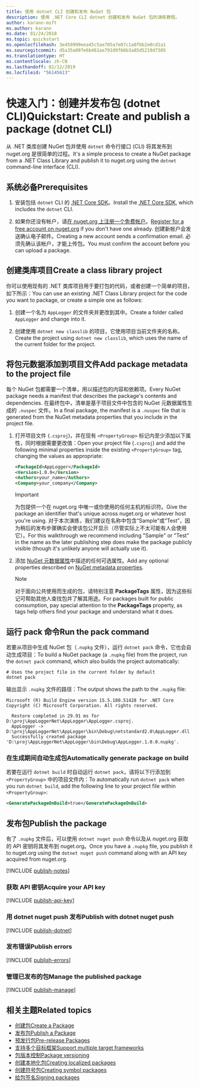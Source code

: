 ```yaml
---
title: 使用 dotnet CLI 创建和发布 NuGet 包
description: 使用 .NET Core CLI dotnet 创建和发布 NuGet 包的演练教程。
author: karann-msft
ms.author: karann
ms.date: 01/24/2018
ms.topic: quickstart
ms.openlocfilehash: 3e459999eea45c5ae705a7e07c1a0fbb2e0cd1a1
ms.sourcegitcommit: d5a35a097e6b461ae791d9f66b3a85d5219d7305
ms.translationtype: HT
ms.contentlocale: zh-CN
ms.lasthandoff: 02/12/2019
ms.locfileid: "56145613"
---
```

# <a name="quickstart-create-and-publish-a-package-dotnet-cli"></a><span data-ttu-id="4eaca-103">快速入门：创建并发布包 (dotnet CLI)</span><span class="sxs-lookup"><span data-stu-id="4eaca-103">Quickstart: Create and publish a package (dotnet CLI)</span></span>

<span data-ttu-id="4eaca-104">从 .NET 类库创建 NuGet 包并使用 `dotnet` 命令行接口 (CLI) 将其发布到 nuget.org 是很简单的过程。</span><span class="sxs-lookup"><span data-stu-id="4eaca-104">It's a simple process to create a NuGet package from a .NET Class Library and publish it to nuget.org using the `dotnet` command-line interface (CLI).</span></span>

## <a name="prerequisites"></a><span data-ttu-id="4eaca-105">系统必备</span><span class="sxs-lookup"><span data-stu-id="4eaca-105">Prerequisites</span></span>

1. <span data-ttu-id="4eaca-106">安装包括 `dotnet` CLI 的 [.NET Core SDK](https://www.microsoft.com/net/download/)。</span><span class="sxs-lookup"><span data-stu-id="4eaca-106">Install the [.NET Core SDK](https://www.microsoft.com/net/download/), which includes the `dotnet` CLI.</span></span>

1. <span data-ttu-id="4eaca-107">如果你还没有帐户，请[在 nuget.org 上注册一个免费帐户](https://www.nuget.org/users/account/LogOn?returnUrl=%2F)。</span><span class="sxs-lookup"><span data-stu-id="4eaca-107">[Register for a free account on nuget.org](https://www.nuget.org/users/account/LogOn?returnUrl=%2F) if you don't have one already.</span></span> <span data-ttu-id="4eaca-108">创建新帐户会发送确认电子邮件。</span><span class="sxs-lookup"><span data-stu-id="4eaca-108">Creating a new account sends a confirmation email.</span></span> <span data-ttu-id="4eaca-109">必须先确认该帐户，才能上传包。</span><span class="sxs-lookup"><span data-stu-id="4eaca-109">You must confirm the account before you can upload a package.</span></span>

## <a name="create-a-class-library-project"></a><span data-ttu-id="4eaca-110">创建类库项目</span><span class="sxs-lookup"><span data-stu-id="4eaca-110">Create a class library project</span></span>

<span data-ttu-id="4eaca-111">你可以使用现有的 .NET 类库项目用于要打包的代码，或者创建一个简单的项目，如下所示：</span><span class="sxs-lookup"><span data-stu-id="4eaca-111">You can use an existing .NET Class Library project for the code you want to package, or create a simple one as follows:</span></span>

1. <span data-ttu-id="4eaca-112">创建一个名为 `AppLogger` 的文件夹并更改到其中。</span><span class="sxs-lookup"><span data-stu-id="4eaca-112">Create a folder called `AppLogger` and change into it.</span></span>

1. <span data-ttu-id="4eaca-113">创建使用 `dotnet new classlib` 的项目，它使用项目当前文件夹的名称。</span><span class="sxs-lookup"><span data-stu-id="4eaca-113">Create the project using `dotnet new classlib`, which uses the name of the current folder for the project.</span></span>

## <a name="add-package-metadata-to-the-project-file"></a><span data-ttu-id="4eaca-114">将包元数据添加到项目文件</span><span class="sxs-lookup"><span data-stu-id="4eaca-114">Add package metadata to the project file</span></span>

<span data-ttu-id="4eaca-115">每个 NuGet 包都需要一个清单，用以描述包的内容和依赖项。</span><span class="sxs-lookup"><span data-stu-id="4eaca-115">Every NuGet package needs a manifest that describes the package's contents and dependencies.</span></span> <span data-ttu-id="4eaca-116">在最终包中，清单是基于项目文件中包含的 NuGet 元数据属性生成的 `.nuspec` 文件。</span><span class="sxs-lookup"><span data-stu-id="4eaca-116">In a final package, the manifest is a `.nuspec` file that is generated from the NuGet metadata properties that you include in the project file.</span></span>

1. <span data-ttu-id="4eaca-117">打开项目文件 (`.csproj`)，并在现有 `<PropertyGroup>` 标记内至少添加以下属性，同时根据需要更改值：</span><span class="sxs-lookup"><span data-stu-id="4eaca-117">Open your project file (`.csproj`) and add the following minimal properties inside the existing `<PropertyGroup>` tag, changing the values as appropriate:</span></span>

    ```xml
    <PackageId>AppLogger</PackageId>
    <Version>1.0.0</Version>
    <Authors>your_name</Authors>
    <Company>your_company</Company>
    ```

    > [!Important]
    > <span data-ttu-id="4eaca-118">为包提供一个在 nuget.org 中唯一或你使用的任何主机的标识符。</span><span class="sxs-lookup"><span data-stu-id="4eaca-118">Give the package an identifier that's unique across nuget.org or whatever host you're using.</span></span> <span data-ttu-id="4eaca-119">对于本次演练，我们建议在名称中包含“Sample”或“Test”，因为稍后的发布步骤确实会使该包公开显示（尽管实际上不太可能有人会使用它）。</span><span class="sxs-lookup"><span data-stu-id="4eaca-119">For this walkthrough we recommend including "Sample" or "Test" in the name as the later publishing step does make the package publicly visible (though it's unlikely anyone will actually use it).</span></span>

1. <span data-ttu-id="4eaca-120">添加 [NuGet 元数据属性](/dotnet/core/tools/csproj#nuget-metadata-properties)中描述的任何可选属性。</span><span class="sxs-lookup"><span data-stu-id="4eaca-120">Add any optional properties described on [NuGet metadata properties](/dotnet/core/tools/csproj#nuget-metadata-properties).</span></span>

    > [!Note]
    > <span data-ttu-id="4eaca-121">对于面向公共使用而生成的包，请特别注意 **PackageTags** 属性，因为这些标记可帮助其他人查找包并了解其用途。</span><span class="sxs-lookup"><span data-stu-id="4eaca-121">For packages built for public consumption, pay special attention to the **PackageTags** property, as tags help others find your package and understand what it does.</span></span>

## <a name="run-the-pack-command"></a><span data-ttu-id="4eaca-122">运行 pack 命令</span><span class="sxs-lookup"><span data-stu-id="4eaca-122">Run the pack command</span></span>

<span data-ttu-id="4eaca-123">若要从项目中生成 NuGet 包（`.nupkg` 文件），运行 `dotnet pack` 命令，它也会自动生成项目：</span><span class="sxs-lookup"><span data-stu-id="4eaca-123">To build a NuGet package (a `.nupkg` file) from the project, run the `dotnet pack` command, which also builds the project automatically:</span></span>

```cli
# Uses the project file in the current folder by default
dotnet pack
```

<span data-ttu-id="4eaca-124">输出显示 `.nupkg` 文件的路径：</span><span class="sxs-lookup"><span data-stu-id="4eaca-124">The output shows the path to the `.nupkg` file:</span></span>

```output
Microsoft (R) Build Engine version 15.5.180.51428 for .NET Core
Copyright (C) Microsoft Corporation. All rights reserved.

  Restore completed in 29.91 ms for D:\proj\AppLoggerNet\AppLogger\AppLogger.csproj.
  AppLogger -> D:\proj\AppLoggerNet\AppLogger\bin\Debug\netstandard2.0\AppLogger.dll
  Successfully created package 'D:\proj\AppLoggerNet\AppLogger\bin\Debug\AppLogger.1.0.0.nupkg'.
```

### <a name="automatically-generate-package-on-build"></a><span data-ttu-id="4eaca-125">在生成期间自动生成包</span><span class="sxs-lookup"><span data-stu-id="4eaca-125">Automatically generate package on build</span></span>

<span data-ttu-id="4eaca-126">若要在运行 `dotnet build` 时自动运行 `dotnet pack`，请将以下行添加到 `<PropertyGroup>` 中的项目文件内：</span><span class="sxs-lookup"><span data-stu-id="4eaca-126">To automatically run `dotnet pack` when you run `dotnet build`, add the following line to your project file within `<PropertyGroup>`:</span></span>

```xml
<GeneratePackageOnBuild>true</GeneratePackageOnBuild>
```

## <a name="publish-the-package"></a><span data-ttu-id="4eaca-127">发布包</span><span class="sxs-lookup"><span data-stu-id="4eaca-127">Publish the package</span></span>

<span data-ttu-id="4eaca-128">有了 `.nupkg` 文件后，可以使用 `dotnet nuget push` 命令以及从 nuget.org 获取的 API 密钥将其发布到 nuget.org。</span><span class="sxs-lookup"><span data-stu-id="4eaca-128">Once you have a `.nupkg` file, you publish it to nuget.org using the `dotnet nuget push` command along with an API key acquired from nuget.org.</span></span>

[!INCLUDE [publish-notes](includes/publish-notes.md)]

### <a name="acquire-your-api-key"></a><span data-ttu-id="4eaca-129">获取 API 密钥</span><span class="sxs-lookup"><span data-stu-id="4eaca-129">Acquire your API key</span></span>

[!INCLUDE [publish-api-key](includes/publish-api-key.md)]

### <a name="publish-with-dotnet-nuget-push"></a><span data-ttu-id="4eaca-130">用 dotnet nuget push 发布</span><span class="sxs-lookup"><span data-stu-id="4eaca-130">Publish with dotnet nuget push</span></span>

[!INCLUDE [publish-dotnet](includes/publish-dotnet.md)]

### <a name="publish-errors"></a><span data-ttu-id="4eaca-131">发布错误</span><span class="sxs-lookup"><span data-stu-id="4eaca-131">Publish errors</span></span>

[!INCLUDE [publish-errors](includes/publish-errors.md)]

### <a name="manage-the-published-package"></a><span data-ttu-id="4eaca-132">管理已发布的包</span><span class="sxs-lookup"><span data-stu-id="4eaca-132">Manage the published package</span></span>

[!INCLUDE [publish-manage](includes/publish-manage.md)]

## <a name="related-topics"></a><span data-ttu-id="4eaca-133">相关主题</span><span class="sxs-lookup"><span data-stu-id="4eaca-133">Related topics</span></span>

- [<span data-ttu-id="4eaca-134">创建包</span><span class="sxs-lookup"><span data-stu-id="4eaca-134">Create a Package</span></span>](../create-packages/creating-a-package.md)
- [<span data-ttu-id="4eaca-135">发布包</span><span class="sxs-lookup"><span data-stu-id="4eaca-135">Publish a Package</span></span>](../create-packages/publish-a-package.md)
- [<span data-ttu-id="4eaca-136">预发行包</span><span class="sxs-lookup"><span data-stu-id="4eaca-136">Pre-release Packages</span></span>](../create-packages/Prerelease-Packages.md)
- [<span data-ttu-id="4eaca-137">支持多个目标框架</span><span class="sxs-lookup"><span data-stu-id="4eaca-137">Support multiple target frameworks</span></span>](../create-packages/supporting-multiple-target-frameworks.md)
- [<span data-ttu-id="4eaca-138">包版本控制</span><span class="sxs-lookup"><span data-stu-id="4eaca-138">Package versioning</span></span>](../reference/package-versioning.md)
- [<span data-ttu-id="4eaca-139">创建本地化包</span><span class="sxs-lookup"><span data-stu-id="4eaca-139">Creating localized packages</span></span>](../create-packages/creating-localized-packages.md)
- [<span data-ttu-id="4eaca-140">创建符号包</span><span class="sxs-lookup"><span data-stu-id="4eaca-140">Creating symbol packages</span></span>](../create-packages/symbol-packages-snupkg.md)
- [<span data-ttu-id="4eaca-141">给包签名</span><span class="sxs-lookup"><span data-stu-id="4eaca-141">Signing packages</span></span>](../create-packages/Sign-a-package.md)

